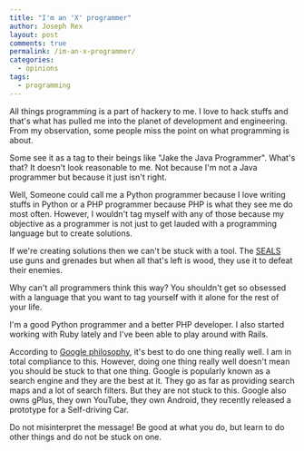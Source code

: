 ```yaml
---
title: "I'm an 'X' programmer"
author: Joseph Rex
layout: post
comments: true
permalink: /im-an-x-programmer/
categories:
  - opinions
tags:
  - programming
---
```

All things programming is a part of hackery to me. I love to hack stuffs and that's what has pulled me into the planet of development and engineering. From my observation, some people miss the point on what programming is about.

Some see it as a tag to their beings like "Jake the Java Programmer". What's that? It doesn't look reasonable to me. Not because I'm not a Java programmer but because it just isn't right.
<!--more-->

Well, Someone could call me a Python programmer because I love writing stuffs in Python or a PHP programmer because PHP is what they see me do most often. However, I wouldn't tag myself with any of those because my objective as a programmer is not just to get lauded with a programming language but to create solutions.

If we're creating solutions then we can't be stuck with a tool. The [SEALS][1] use guns and grenades but when all that's left is wood, they use it to defeat their enemies.

Why can't all programmers think this way? You shouldn't get so obsessed with a language that you want to tag yourself with it alone for the rest of your life.

I'm a good Python programmer and a better PHP developer. I also started working with Ruby lately and I've been able to play around with Rails.

According to [Google philosophy][2], it's best to do one thing really well. I am in total compliance to this. However, doing one thing really well doesn't mean you should be stuck to that one thing. Google is popularly known as a search engine and they are the best at it. They go as far as providing search maps and a lot of search filters. But they are not stuck to this. Google also owns gPlus, they own YouTube, they own Android, they recently released a prototype for a Self-driving Car.

Do not misinterpret the message! Be good at what you do, but learn to do other things and do not be stuck on one.

 [1]: http://en.wikipedia.org/wiki/United_States_Navy_SEALs
 [2]: http://www.google.com/about/company/philosophy/